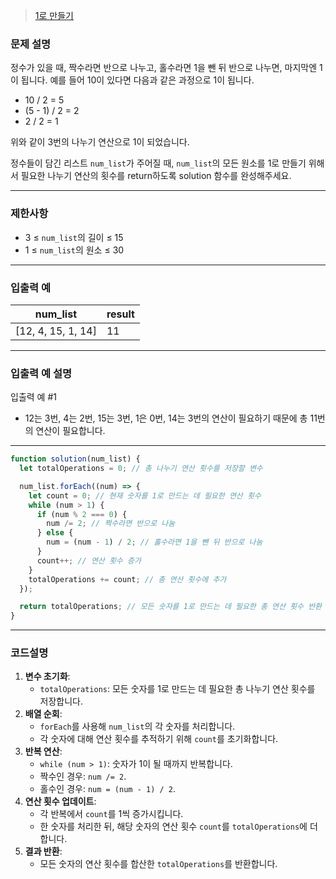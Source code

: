 > [1로 만들기](https://school.programmers.co.kr/learn/courses/30/lessons/181880)

### **문제 설명**

정수가 있을 때, 짝수라면 반으로 나누고, 홀수라면 1을 뺀 뒤 반으로 나누면, 마지막엔 1이 됩니다. 예를 들어 10이 있다면 다음과 같은 과정으로 1이 됩니다.

- 10 / 2 = 5
- (5 - 1) / 2 = 2
- 2 / 2 = 1

위와 같이 3번의 나누기 연산으로 1이 되었습니다.

정수들이 담긴 리스트 `num_list`가 주어질 때, `num_list`의 모든 원소를 1로 만들기 위해서 필요한 나누기 연산의 횟수를 return하도록 solution 함수를 완성해주세요.

---

### 제한사항

- 3 ≤ `num_list`의 길이 ≤ 15
- 1 ≤ `num_list`의 원소 ≤ 30

---

### 입출력 예

| num_list           | result |
| ------------------ | ------ |
| [12, 4, 15, 1, 14] | 11     |

---

### 입출력 예 설명

입출력 예 #1

- 12는 3번, 4는 2번, 15는 3번, 1은 0번, 14는 3번의 연산이 필요하기 때문에 총 11번의 연산이 필요합니다.

---

```jsx
function solution(num_list) {
  let totalOperations = 0; // 총 나누기 연산 횟수를 저장할 변수

  num_list.forEach((num) => {
    let count = 0; // 현재 숫자를 1로 만드는 데 필요한 연산 횟수
    while (num > 1) {
      if (num % 2 === 0) {
        num /= 2; // 짝수라면 반으로 나눔
      } else {
        num = (num - 1) / 2; // 홀수라면 1을 뺀 뒤 반으로 나눔
      }
      count++; // 연산 횟수 증가
    }
    totalOperations += count; // 총 연산 횟수에 추가
  });

  return totalOperations; // 모든 숫자를 1로 만드는 데 필요한 총 연산 횟수 반환
}
```

---

### 코드설명

1. **변수 초기화**:
   - `totalOperations`: 모든 숫자를 1로 만드는 데 필요한 총 나누기 연산 횟수를 저장합니다.
2. **배열 순회**:
   - `forEach`를 사용해 `num_list`의 각 숫자를 처리합니다.
   - 각 숫자에 대해 연산 횟수를 추적하기 위해 `count`를 초기화합니다.
3. **반복 연산**:
   - `while (num > 1)`: 숫자가 1이 될 때까지 반복합니다.
   - 짝수인 경우: `num /= 2`.
   - 홀수인 경우: `num = (num - 1) / 2`.
4. **연산 횟수 업데이트**:
   - 각 반복에서 `count`를 1씩 증가시킵니다.
   - 한 숫자를 처리한 뒤, 해당 숫자의 연산 횟수 `count`를 `totalOperations`에 더합니다.
5. **결과 반환**:
   - 모든 숫자의 연산 횟수를 합산한 `totalOperations`를 반환합니다.
